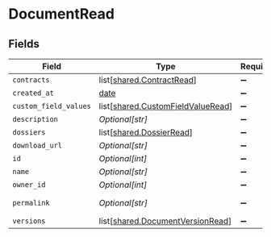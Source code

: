 # DocumentRead


## Fields

| Field                                                                                | Type                                                                                 | Required                                                                             | Description                                                                          | Example                                                                              |
| ------------------------------------------------------------------------------------ | ------------------------------------------------------------------------------------ | ------------------------------------------------------------------------------------ | ------------------------------------------------------------------------------------ | ------------------------------------------------------------------------------------ |
| `contracts`                                                                          | list[[shared.ContractRead](undefined/models/shared/contractread.md)]                 | :heavy_minus_sign:                                                                   | N/A                                                                                  |                                                                                      |
| `created_at`                                                                         | [date](https://docs.python.org/3/library/datetime.html#date-objects)                 | :heavy_minus_sign:                                                                   | N/A                                                                                  |                                                                                      |
| `custom_field_values`                                                                | list[[shared.CustomFieldValueRead](undefined/models/shared/customfieldvalueread.md)] | :heavy_minus_sign:                                                                   | N/A                                                                                  |                                                                                      |
| `description`                                                                        | *Optional[str]*                                                                      | :heavy_minus_sign:                                                                   | N/A                                                                                  | This document was uploaded to Contractify.                                           |
| `dossiers`                                                                           | list[[shared.DossierRead](undefined/models/shared/dossierread.md)]                   | :heavy_minus_sign:                                                                   | N/A                                                                                  |                                                                                      |
| `download_url`                                                                       | *Optional[str]*                                                                      | :heavy_minus_sign:                                                                   | N/A                                                                                  | https://example.org/download-link-signed                                             |
| `id`                                                                                 | *Optional[int]*                                                                      | :heavy_minus_sign:                                                                   | N/A                                                                                  | 1                                                                                    |
| `name`                                                                               | *Optional[str]*                                                                      | :heavy_minus_sign:                                                                   | N/A                                                                                  | my-awesome-document.pdf                                                              |
| `owner_id`                                                                           | *Optional[int]*                                                                      | :heavy_minus_sign:                                                                   | N/A                                                                                  | 1                                                                                    |
| `permalink`                                                                          | *Optional[str]*                                                                      | :heavy_minus_sign:                                                                   | N/A                                                                                  | https://app.contractify.io/client/company/company-slug/documents/1                   |
| `versions`                                                                           | list[[shared.DocumentVersionRead](undefined/models/shared/documentversionread.md)]   | :heavy_minus_sign:                                                                   | N/A                                                                                  |                                                                                      |